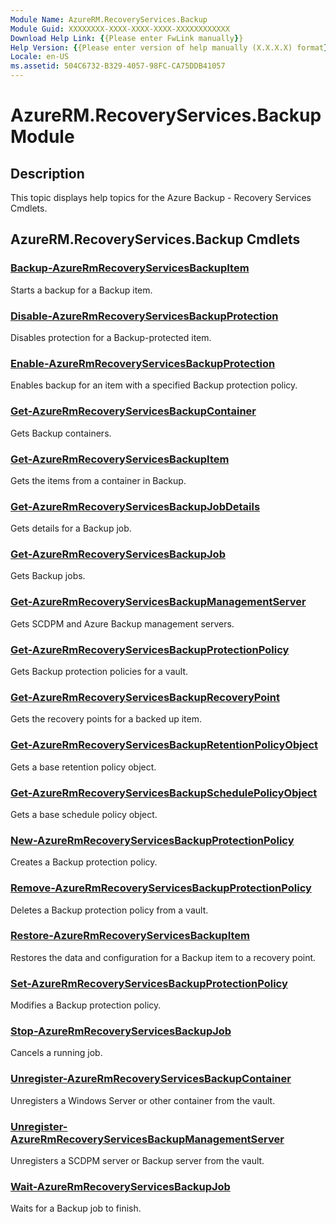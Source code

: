 ```yaml
---
Module Name: AzureRM.RecoveryServices.Backup
Module Guid: XXXXXXXX-XXXX-XXXX-XXXX-XXXXXXXXXXXX
Download Help Link: {{Please enter FwLink manually}}
Help Version: {{Please enter version of help manually (X.X.X.X) format}}
Locale: en-US
ms.assetid: 504C6732-B329-4057-98FC-CA75DDB41057
---
```


# AzureRM.RecoveryServices.Backup Module
## Description
This topic displays help topics for the Azure Backup - Recovery Services Cmdlets.

## AzureRM.RecoveryServices.Backup Cmdlets
### [Backup-AzureRmRecoveryServicesBackupItem](./Backup-AzureRmRecoveryServicesBackupItem.md)
Starts a backup for a Backup item.


### [Disable-AzureRmRecoveryServicesBackupProtection](./Disable-AzureRmRecoveryServicesBackupProtection.md)
Disables protection for a Backup-protected item.


### [Enable-AzureRmRecoveryServicesBackupProtection](./Enable-AzureRmRecoveryServicesBackupProtection.md)
Enables backup for an item with a specified Backup protection policy.


### [Get-AzureRmRecoveryServicesBackupContainer](./Get-AzureRmRecoveryServicesBackupContainer.md)
Gets Backup containers.


### [Get-AzureRmRecoveryServicesBackupItem](./Get-AzureRmRecoveryServicesBackupItem.md)
Gets the items from a container in Backup.


### [Get-AzureRmRecoveryServicesBackupJobDetails](./Get-AzureRmRecoveryServicesBackupJobDetails.md)
Gets details for a Backup job.


### [Get-AzureRmRecoveryServicesBackupJob](./Get-AzureRmRecoveryServicesBackupJob.md)
Gets Backup jobs.


### [Get-AzureRmRecoveryServicesBackupManagementServer](./Get-AzureRmRecoveryServicesBackupManagementServer.md)
Gets SCDPM and Azure Backup management servers.


### [Get-AzureRmRecoveryServicesBackupProtectionPolicy](./Get-AzureRmRecoveryServicesBackupProtectionPolicy.md)
Gets Backup protection policies for a vault.


### [Get-AzureRmRecoveryServicesBackupRecoveryPoint](./Get-AzureRmRecoveryServicesBackupRecoveryPoint.md)
Gets the recovery points for a backed up item.


### [Get-AzureRmRecoveryServicesBackupRetentionPolicyObject](./Get-AzureRmRecoveryServicesBackupRetentionPolicyObject.md)
Gets a base retention policy object.


### [Get-AzureRmRecoveryServicesBackupSchedulePolicyObject](./Get-AzureRmRecoveryServicesBackupSchedulePolicyObject.md)
Gets a base schedule policy object.


### [New-AzureRmRecoveryServicesBackupProtectionPolicy](./New-AzureRmRecoveryServicesBackupProtectionPolicy.md)
Creates a Backup protection policy.


### [Remove-AzureRmRecoveryServicesBackupProtectionPolicy](./Remove-AzureRmRecoveryServicesBackupProtectionPolicy.md)
Deletes a Backup protection policy from a vault.


### [Restore-AzureRmRecoveryServicesBackupItem](./Restore-AzureRmRecoveryServicesBackupItem.md)
Restores the data and configuration for a Backup item to a recovery point.


### [Set-AzureRmRecoveryServicesBackupProtectionPolicy](./Set-AzureRmRecoveryServicesBackupProtectionPolicy.md)
Modifies a Backup protection policy.


### [Stop-AzureRmRecoveryServicesBackupJob](./Stop-AzureRmRecoveryServicesBackupJob.md)
Cancels a running job.


### [Unregister-AzureRmRecoveryServicesBackupContainer](./Unregister-AzureRmRecoveryServicesBackupContainer.md)
Unregisters a Windows Server or other container from the vault.


### [Unregister-AzureRmRecoveryServicesBackupManagementServer](./Unregister-AzureRmRecoveryServicesBackupManagementServer.md)
Unregisters a SCDPM server or Backup server from the vault.


### [Wait-AzureRmRecoveryServicesBackupJob](./Wait-AzureRmRecoveryServicesBackupJob.md)
Waits for a Backup job to finish.



